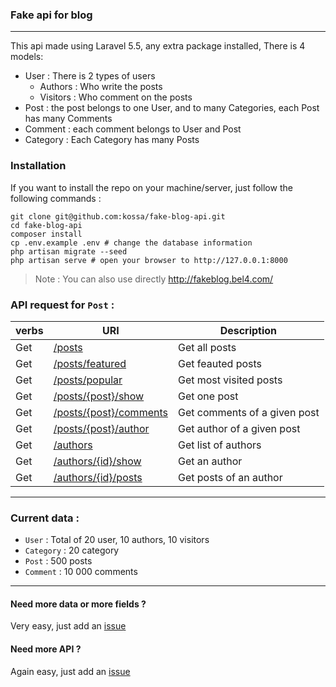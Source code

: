 ### Fake api for blog


----------


This api made using Laravel 5.5, any extra package installed, There is 4 models: 
 - User : There is 2 types of users
     - Authors : Who write the posts
     - Visitors : Who comment on the posts
 - Post : the post belongs to one User, and to many Categories, each Post has many Comments
 - Comment : each comment belongs to User and Post
 - Category : Each Category has many Posts

### Installation 
If you want to install the repo on your machine/server, just follow the following commands :
```
git clone git@github.com:kossa/fake-blog-api.git
cd fake-blog-api
composer install
cp .env.example .env # change the database information
php artisan migrate --seed
php artisan serve # open your browser to http://127.0.0.1:8000
```

> Note : You can also use directly http://fakeblog.bel4.com/

### API request for `Post` :
verbs | URI | Description
----- | --- | -----------
Get | [/posts](http://fakeblog.bel4.com/api/posts) | Get all posts
Get | [/posts/featured](http://fakeblog.bel4.com/api/posts/featured) | Get feauted posts
Get | [/posts/popular](http://fakeblog.bel4.com/api/posts/popular) | Get most visited posts
Get | [/posts/{post}/show](http://fakeblog.bel4.com/api/posts/1/show) | Get one post
Get | [/posts/{post}/comments](http://fakeblog.bel4.com/api/posts/1/comments) | Get comments of a given post
Get | [/posts/{post}/author](http://fakeblog.bel4.com/api/posts/1/author) | Get author of a given post
Get | [/authors](http://fakeblog.bel4.com/api/authors) | Get list of authors
Get | [/authors/{id}/show](http://fakeblog.bel4.com/api/authors/1/show) | Get an author 
Get | [/authors/{id}/posts](http://fakeblog.bel4.com/api/authors/1/posts) |  Get posts of an author

----------


### Current data : 
- `User` : Total of 20 user, 10 authors, 10 visitors
- `Category` : 20 category
- `Post` : 500 posts
- `Comment` : 10 000 comments


----------


#### Need more data or more fields ?
Very easy, just add an [issue](https://github.com/kossa/fake-blog-api/issues) 

#### Need more API ?
Again easy, just add an [issue](https://github.com/kossa/fake-blog-api/issues) 
